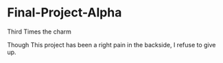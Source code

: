 # Final-Project-Alpha
Third Times the charm

Though This project has been a right pain in the backside, I refuse to give up. 
